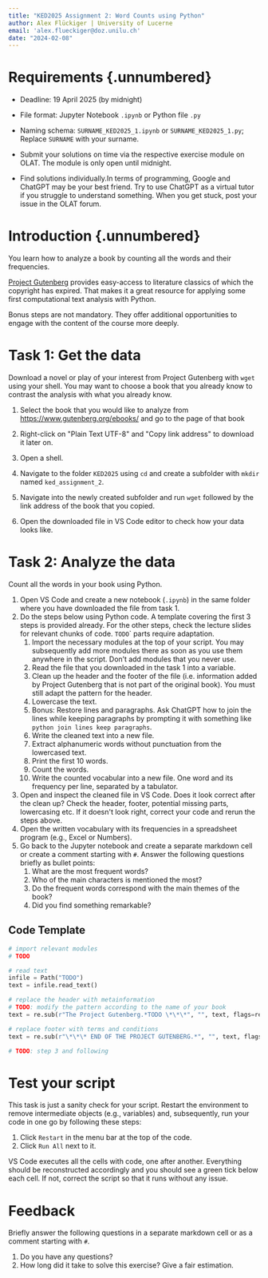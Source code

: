 ```yaml
---
title: "KED2025 Assignment 2: Word Counts using Python"
author: Alex Flückiger | University of Lucerne
email: 'alex.flueckiger@doz.unilu.ch'
date: "2024-02-08"
---
```


# Requirements {.unnumbered}

-   Deadline: 19 April 2025 (by midnight)

-   File format: Jupyter Notebook `.ipynb` or Python file `.py`

-   Naming schema: `SURNAME_KED2025_1.ipynb` or `SURNAME_KED2025_1.py`; Replace `SURNAME` with your surname.

-   Submit your solutions on time via the respective exercise module on OLAT. The module is only open until midnight.

-   Find solutions individually.In terms of programming, Google and ChatGPT may be your best friend. Try to use ChatGPT as a virtual tutor if you struggle to understand something. When you get stuck, post your issue in the OLAT forum.

# Introduction {.unnumbered}

You learn how to analyze a book by counting all the words and their frequencies.

[Project Gutenberg](https://www.gutenberg.org/) provides easy-access to literature classics of which the copyright has expired. That makes it a great resource for applying some first computational text analysis with Python.

Bonus steps are not mandatory. They offer additional opportunities to engage with the content of the course more deeply.

# Task 1: Get the data

Download a novel or play of your interest from Project Gutenberg with `wget` using your shell. You may want to choose a book that you already know to contrast the analysis with what you already know.

1.  Select the book that you would like to analyze from <https://www.gutenberg.org/ebooks/> and go to the page of that book

2.  Right-click on "Plain Text UTF-8" and "Copy link address" to download it later on.

3.  Open a shell.

4.  Navigate to the folder `KED2025` using `cd` and create a subfolder with `mkdir` named `ked_assignment_2`.

5.  Navigate into the newly created subfolder and run `wget` followed by the link address of the book that you copied.

6.  Open the downloaded file in VS Code editor to check how your data looks like.

# Task 2: Analyze the data

Count all the words in your book using Python.

1.  Open VS Code and create a new notebook (`.ipynb`) in the same folder where you have downloaded the file from task 1.
2.  Do the steps below using Python code. A template covering the first 3 steps is provided already. For the other steps, check the lecture slides for relevant chunks of code. `TODO`\` parts require adaptation.
    1.  Import the necessary modules at the top of your script. You may subsequently add more modules there as soon as you use them anywhere in the script. Don’t add modules that you never use.
    2.  Read the file that you downloaded in the task 1 into a variable.
    3.  Clean up the header and the footer of the file (i.e. information added by Project Gutenberg that is not part of the original book). You must still adapt the pattern for the header.
    4.  Lowercase the text.
    5.  Bonus: Restore lines and paragraphs. Ask ChatGPT how to join the lines while keeping paragraphs by prompting it with something like `python join lines keep paragraphs`.
    6.  Write the cleaned text into a new file.
    7.  Extract alphanumeric words without punctuation from the lowercased text.
    8.  Print the first 10 words.
    9.  Count the words.
    10. Write the counted vocabular into a new file. One word and its frequency per line, separated by a tabulator.
3.  Open and inspect the cleaned file in VS Code. Does it look correct after the clean up? Check the header, footer, potential missing parts, lowercasing etc. If it doesn't look right, correct your code and rerun the steps above.
4.  Open the written vocabulary with its frequencies in a spreadsheet program (e.g., Excel or Numbers).
5.  Go back to the Jupyter notebook and create a separate markdown cell or create a comment starting with `#`. Answer the following questions briefly as bullet points:
    1.  What are the most frequent words?
    2.  Who of the main characters is mentioned the most?
    3.  Do the frequent words correspond with the main themes of the book?
    4.  Did you find something remarkable?

## Code Template

``` python
# import relevant modules
# TODO

# read text
infile = Path("TODO")
text = infile.read_text()

# replace the header with metainformation
# TODO: modify the pattern according to the name of your book 
text = re.sub(r"The Project Gutenberg.*TODO \*\*\*", "", text, flags=re.DOTALL)

# replace footer with terms and conditions
text = re.sub(r"\*\*\* END OF THE PROJECT GUTENBERG.*", "", text, flags=re.DOTALL)

# TODO: step 3 and following
```

# Test your script

This task is just a sanity check for your script. Restart the environment to remove intermediate objects (e.g., variables) and, subsequently, run your code in one go by following these steps:

1.  Click `Restart` in the menu bar at the top of the code.
2.  Click `Run All` next to it.

VS Code executes all the cells with code, one after another. Everything should be reconstructed accordingly and you should see a green tick below each cell. If not, correct the script so that it runs without any issue.

# Feedback

Briefly answer the following questions in a separate markdown cell or as a comment starting with `#`.

1.  Do you have any questions?
2.  How long did it take to solve this exercise? Give a fair estimation.